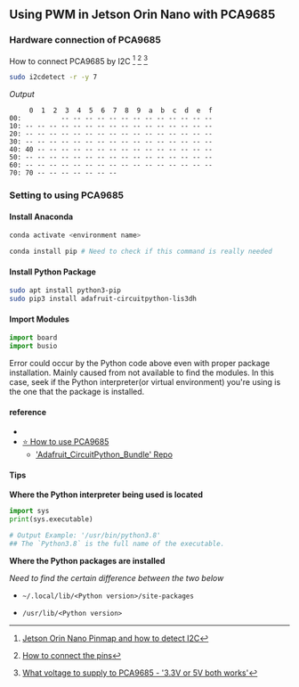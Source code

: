
## Using PWM in Jetson Orin Nano with PCA9685






### Hardware connection of PCA9685



How to connect PCA9685 by I2C [^1.1] [^1.2] [^1.3]


```bash
sudo i2cdetect -r -y 7
```


*Output*
```
     0  1  2  3  4  5  6  7  8  9  a  b  c  d  e  f
00:          -- -- -- -- -- -- -- -- -- -- -- -- -- 
10: -- -- -- -- -- -- -- -- -- -- -- -- -- -- -- -- 
20: -- -- -- -- -- -- -- -- -- -- -- -- -- -- -- -- 
30: -- -- -- -- -- -- -- -- -- -- -- -- -- -- -- -- 
40: 40 -- -- -- -- -- -- -- -- -- -- -- -- -- -- -- 
50: -- -- -- -- -- -- -- -- -- -- -- -- -- -- -- -- 
60: -- -- -- -- -- -- -- -- -- -- -- -- -- -- -- -- 
70: 70 -- -- -- -- -- -- --  
```




### Setting to using PCA9685

#### Install Anaconda


```bash
conda activate <environment name>

conda install pip # Need to check if this command is really needed
```

#### Install Python Package
```bash
sudo apt install python3-pip
sudo pip3 install adafruit-circuitpython-lis3dh
```

#### Import Modules
```python
import board
import busio
```
Error could occur by the Python code above even with proper package installation. Mainly caused from not available to find the modules. In this case, seek if the Python interpreter(or virtual environment) you're using is the one that the package is installed.


#### reference
- [^1.1]: [Jetson Orin Nano Pinmap and how to detect I2C](https://jetsonhacks.com/nvidia-jetson-orin-nano-gpio-header-pinout)
- [⭐ How to use PCA9685](https://cdn-learn.adafruit.com/downloads/pdf/micropython-hardware-pca9685-dc-motor-and-stepper-driver.pdf#page=8)
    - ['Adafruit_CircuitPython_Bundle' Repo](https://github.com/adafruit/Adafruit_CircuitPython_Bundle)


[^1.2]: [How to connect the pins](https://learn.adafruit.com/16-channel-pwm-servo-driver/hooking-it-up)
[^1.3]: [What voltage to supply to PCA9685 - '3.3V or 5V both works'](https://cdn-shop.adafruit.com/datasheets/PCA9685.pdf#page=39)
[^4]: [When `conda activate` is not working](https://github.com/conda/conda/issues/7980#issuecomment-441358406)
[]: [Why some files in Linux doesn't have extension](https://askubuntu.com/a/1188034)


#### Tips

**Where the Python interpreter being used is located**
```python
import sys
print(sys.executable)

# Output Example: '/usr/bin/python3.8'
## The `Python3.8` is the full name of the executable.
```
**Where the Python packages are installed**

*Need to find the certain difference between the two below*

- `~/.local/lib/<Python version>/site-packages`

- `/usr/lib/<Python version>`
